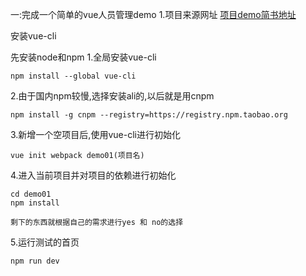 一:完成一个简单的vue人员管理demo
1.项目来源网址 <a href="https://www.jianshu.com/p/5d9b341d650f">项目demo简书地址</a>

安装vue-cli

先安装node和npm 
1.全局安装vue-cli

```
npm install --global vue-cli 
```

2.由于国内npm较慢,选择安装ali的,以后就是用cnpm

```
npm install -g cnpm --registry=https://registry.npm.taobao.org 
```

3.新增一个空项目后,使用vue-cli进行初始化

```
vue init webpack demo01(项目名) 
```

4.进入当前项目并对项目的依赖进行初始化
```
cd demo01
npm install

剩下的东西就根据自己的需求进行yes 和 no的选择
```

5.运行测试的首页
```
npm run dev
```

